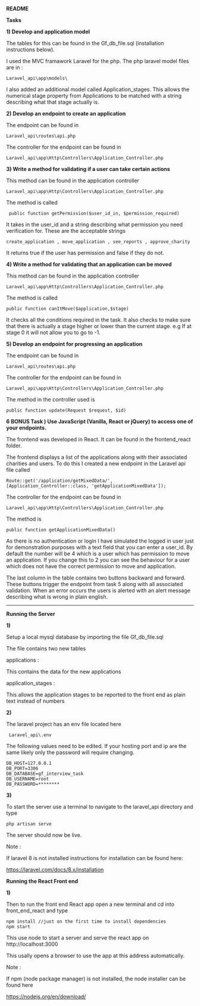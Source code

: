 **README**



**Tasks**



**1) Develop and application model**

The tables for this can be found in the Gf_db_file.sql (installation instructions below). 

I used the MVC framawork Laravel for the php.  The php laravel model files are in :

```
Laravel_api\app\models\
```

I also added an additional model called Application_stages.  This allows the numerical stage property from Applications to be matched with a string describing what that stage actually is.



**2) Develop an endpoint to create an application**

The endpoint can be found in 

```
Laravel_api\routes\api.php
```

The controller for the endpoint can be found in

```
Laravel_api\app\Http\Controllers\Application_Controller.php
```



**3) Write a method for validating if a user can take certain actions**

This method can be found in the application controller

```
Laravel_api\app\Http\Controllers\Application_Controller.php
```

The method is called    

```
 public function getPermission($user_id_in, $permission_required)
```

It takes in the user_id and a string describing what permission you need verification for.  These are the acceptable strings

```
create_application , move_application , see_reports , approve_charity
```

It returns true if the user has permission and false if they do not.

**4) Write a method for validating that an application can be moved**

This method can be found in the application controller

```
Laravel_api\app\Http\Controllers\Application_Controller.php
```

The method is called    

```
public function canItMove($application,$stage)
```

It checks all the conditions required in the task. It also checks to make sure that there is actually a stage higher or lower than the current stage.  e.g If at stage 0 it will not allow you to go to -1.

**5) Develop an endpoint for progressing an application**

The endpoint can be found in 

```
Laravel_api\routes\api.php
```

The controller for the endpoint can be found in

```
Laravel_api\app\Http\Controllers\Application_Controller.php
```

The method in the controller used is 

```
public function update(Request $request, $id)
```



**6 BONUS Task ) Use JavaScript (Vanilla, React or jQuery) to access one of your endpoints.**

The frontend was developed in React. It can be found in the frontend_react folder.

The frontend displays a list of the applications along with their associated charities and users.  To do this I created a new endpoint in the Laravel api file called 

```
Route::get('/application/getMixedData/', [Application_Controller::class, 'getApplicationMixedData']);
```

The controller for the endpoint can be found in

```
Laravel_api\app\Http\Controllers\Application_Controller.php
```

The method is 

```
public function getApplicationMixedData()
```

As there is no authentication or login I have simulated the logged in user just for demonstration purposes with a text field that you can enter a user_id.  By default the number will be 4 which is a user which has permission to move an application. If you change this to 2 you can see the behaviour for a user which does not have the correct permission to move and application.

The last column in the table contains two buttons backward and forward.  These buttons trigger the endpoint from task 5 along with all associated validation.  When an error occurs the users is alerted with an alert message describing what is wrong in plain english. 



--------------------



**Running the Server**

**1)**

Setup a local mysql database by importing the file Gf_db_file.sql

The file contains two new tables 

applications : 

This contains the data for the new applications 

application_stages : 

This allows the application stages to be reported to the front end as plain text instead of numbers

**2)**

The laravel project has an env file located here

```
 Laravel_api\.env
```

The following values need to be edited.  If your hosting port and ip are the same likely only the password will require changing.

```
DB_HOST=127.0.0.1
DB_PORT=3306
DB_DATABASE=gf_interview_task
DB_USERNAME=root
DB_PASSWORD=********
```

**3)**

To start the server use a terminal to navigate to the laravel_api directory and type 

```
php artisan serve 
```

The server should now be live.

Note :

If laravel 8 is not installed instructions for installation can be found here:

https://laravel.com/docs/8.x/installation



**Running the React Front end** 

**1)** 

Then to run the front end React app open a new terminal and cd into front_end_react and type

```
npm install //just on the first time to install dependencies
npm start
```

This use node to start a server and serve the react app on  http://localhost:3000

This usally opens a browser to use the app at this address automatically.



Note :

If npm (node package manager) is not installed, the node installer can be found here

https://nodejs.org/en/download/







